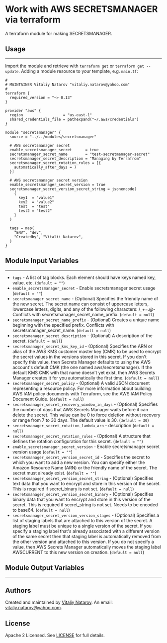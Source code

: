 # Work with AWS SECRETSMANAGER via terraform

A terraform module for making SECRETSMANAGER.


## Usage
----------------------
Import the module and retrieve with ```terraform get``` or ```terraform get --update```. Adding a module resource to your template, e.g. `main.tf`:

```
#
# MAINTAINER Vitaliy Natarov "vitaliy.natarov@yahoo.com"
#
terraform {
  required_version = "~> 0.13"
}

provider "aws" {
  region                  = "us-east-1"
  shared_credentials_file = pathexpand("~/.aws/credentials")
}

module "secretsmanager" {
  source = "../../modules/secretsmanager"

  # AWS secretsmanager secret
  enable_secretsmanager_secret      = true
  secretsmanager_secret_name        = "test-secretmanager-secret"
  secretsmanager_secret_description = "Managing by Terrafrom"
  secretsmanager_secret_rotation_rules = [{
    automatically_after_days = 7
  }]

  # AWS secretsmanager secret version
  enable_secretsmanager_secret_version = true
  secretsmanager_secret_version_secret_string = jsonencode(
    {
      key1  = "value1"
      key2  = "value2"
      test  = "test"
      test2 = "test2"
    }
  )

  tags = map(
    "ENV", "dev",
    "Createdby", "Vitalii Natarov",
  )
}
```

## Module Input Variables
----------------------
- `tags` - A list of tag blocks. Each element should have keys named key, value, etc. (`default = ""`)
- `enable_secretsmanager_secret` - Enable secretsmanager secret usage (`default = ""`)
- `secretsmanager_secret_name` - (Optional) Specifies the friendly name of the new secret. The secret name can consist of uppercase letters, lowercase letters, digits, and any of the following characters: /_+=.@- Conflicts with secretsmanager_secret_name_prefix. (`default = null`)
- `secretsmanager_secret_name_prefix` - (Optional) Creates a unique name beginning with the specified prefix. Conflicts with secretsmanager_secret_name. (`default = null`)
- `secretsmanager_secret_description` - (Optional) A description of the secret. (`default = null`)
- `secretsmanager_secret_kms_key_id` - (Optional) Specifies the ARN or alias of the AWS KMS customer master key (CMK) to be used to encrypt the secret values in the versions stored in this secret. If you don't specify this value, then Secrets Manager defaults to using the AWS account's default CMK (the one named aws/secretsmanager). If the default KMS CMK with that name doesn't yet exist, then AWS Secrets Manager creates it for you automatically the first time. (`default = null`)
- `secretsmanager_secret_policy` - (Optional) A valid JSON document representing a resource policy. For more information about building AWS IAM policy documents with Terraform, see the AWS IAM Policy Document Guide. (`default = null`)
- `secretsmanager_secret_recovery_window_in_days` - (Optional) Specifies the number of days that AWS Secrets Manager waits before it can delete the secret. This value can be 0 to force deletion without recovery or range from 7 to 30 days. The default value is 30. (`default = 30`)
- `secretsmanager_secret_rotation_lambda_arn` - description (`default = null`)
- `secretsmanager_secret_rotation_rules` - (Optional) A structure that defines the rotation configuration for this secret. (`default = ""`)
- `enable_secretsmanager_secret_version` - Enable secretsmanager secret version usage (`default = ""`)
- `secretsmanager_secret_version_secret_id` - Specifies the secret to which you want to add a new version. You can specify either the Amazon Resource Name (ARN) or the friendly name of the secret. The secret must already exist. (`default = ""`)
- `secretsmanager_secret_version_secret_string` - (Optional) Specifies text data that you want to encrypt and store in this version of the secret. This is required if secret_binary is not set. (`default = null`)
- `secretsmanager_secret_version_secret_binary` - (Optional) Specifies binary data that you want to encrypt and store in this version of the secret. This is required if secret_string is not set. Needs to be encoded to base64. (`default = null`)
- `secretsmanager_secret_version_version_stages` - (Optional) Specifies a list of staging labels that are attached to this version of the secret. A staging label must be unique to a single version of the secret. If you specify a staging label that's already associated with a different version of the same secret then that staging label is automatically removed from the other version and attached to this version. If you do not specify a value, then AWS Secrets Manager automatically moves the staging label AWSCURRENT to this new version on creation. (`default = null`)

## Module Output Variables
----------------------


## Authors

Created and maintained by [Vitaliy Natarov](https://github.com/SebastianUA). An email: [vitaliy.natarov@yahoo.com](vitaliy.natarov@yahoo.com).

## License

Apache 2 Licensed. See [LICENSE](https://github.com/SebastianUA/terraform/blob/master/LICENSE) for full details.
